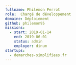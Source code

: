 ```yaml
---
fullname: Philémon Perrot
role:  Chargé de développement
domaine: Déploiement
github: philemon95
missions:
  - start: 2019-01-14
    end: 2019-06-01
    status: admin
    employer: dinum
startups:
  - demarches-simplifiees.fr
---
```

